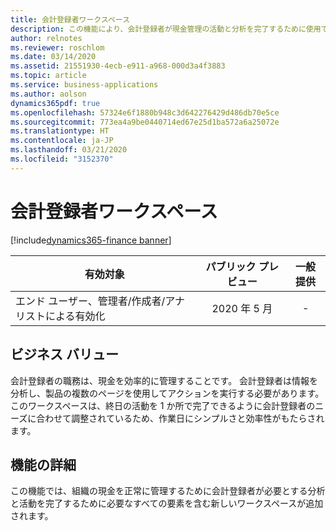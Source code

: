 ```yaml
---
title: 会計登録者ワークスペース
description: この機能により、会計登録者が現金管理の活動と分析を完了するために使用できる新しいワークスペースが導入されます。
author: relnotes
ms.reviewer: roschlom
ms.date: 03/14/2020
ms.assetid: 21551930-4ecb-e911-a968-000d3a4f3883
ms.topic: article
ms.service: business-applications
ms.author: aolson
dynamics365pdf: true
ms.openlocfilehash: 57324e6f1880b948c3d642276429d486db70e5ce
ms.sourcegitcommit: 773ea4a9be0440714ed67e25d1ba572a6a25072e
ms.translationtype: HT
ms.contentlocale: ja-JP
ms.lasthandoff: 03/21/2020
ms.locfileid: "3152370"
---
```

# <a name="treasurer-workspace"></a>会計登録者ワークスペース
[!include[dynamics365-finance banner](../includes/dynamics365-finance.md)]

| 有効対象    |  パブリック プレビュー | 一般提供 | 
| ---------- | :----------: |:----------: |
|エンド ユーザー、管理者/作成者/アナリストによる有効化|2020 年 5 月| -|


## <a name="business-value"></a>ビジネス バリュー
<!-- bv start -->
会計登録者の職務は、現金を効率的に管理することです。 会計登録者は情報を分析し、製品の複数のページを使用してアクションを実行する必要があります。 このワークスペースは、終日の活動を 1 か所で完了できるように会計登録者のニーズに合わせて調整されているため、作業日にシンプルさと効率性がもたらされます。
<!-- bv end -->



## <a name="feature-details"></a>機能の詳細
<!--feature detail start -->
この機能では、組織の現金を正常に管理するために会計登録者が必要とする分析と活動を完了するために必要なすべての要素を含む新しいワークスペースが追加されます。
<!--feature detail end -->









